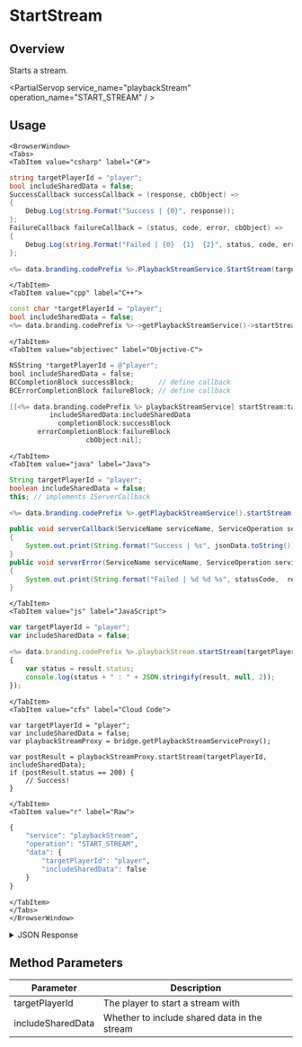 # StartStream
## Overview
Starts a stream.

<PartialServop service_name="playbackStream" operation_name="START_STREAM" / >

## Usage

```mdx-code-block
<BrowserWindow>
<Tabs>
<TabItem value="csharp" label="C#">
```

```csharp
string targetPlayerId = "player";
bool includeSharedData = false;
SuccessCallback successCallback = (response, cbObject) =>
{
    Debug.Log(string.Format("Success | {0}", response));
};
FailureCallback failureCallback = (status, code, error, cbObject) =>
{
    Debug.Log(string.Format("Failed | {0}  {1}  {2}", status, code, error));
};

<%= data.branding.codePrefix %>.PlaybackStreamService.StartStream(targetPlayerId, includeSharedData, successCallback, failureCallback);
```

```mdx-code-block
</TabItem>
<TabItem value="cpp" label="C++">
```

```cpp
const char *targetPlayerId = "player";
bool includeSharedData = false;
<%= data.branding.codePrefix %>->getPlaybackStreamService()->startStream(targetPlayerId, includeSharedData, this);
```

```mdx-code-block
</TabItem>
<TabItem value="objectivec" label="Objective-C">
```

```objectivec
NSString *targetPlayerId = @"player";
bool includeSharedData = false;
BCCompletionBlock successBlock;      // define callback
BCErrorCompletionBlock failureBlock; // define callback

[[<%= data.branding.codePrefix %> playbackStreamService] startStream:targetPlayerId
          includeSharedData:includeSharedData
            completionBlock:successBlock
       errorCompletionBlock:failureBlock
                   cbObject:nil];
```

```mdx-code-block
</TabItem>
<TabItem value="java" label="Java">
```

```java
String targetPlayerId = "player";
boolean includeSharedData = false;
this; // implements IServerCallback

<%= data.branding.codePrefix %>.getPlaybackStreamService().startStream(targetPlayerId, includeSharedData, this);

public void serverCallback(ServiceName serviceName, ServiceOperation serviceOperation, JSONObject jsonData)
{
    System.out.print(String.format("Success | %s", jsonData.toString()));
}
public void serverError(ServiceName serviceName, ServiceOperation serviceOperation, int statusCode, int reasonCode, String jsonError)
{
    System.out.print(String.format("Failed | %d %d %s", statusCode,  reasonCode, jsonError.toString()));
}
```

```mdx-code-block
</TabItem>
<TabItem value="js" label="JavaScript">
```

```javascript
var targetPlayerId = "player";
var includeSharedData = false;

<%= data.branding.codePrefix %>.playbackStream.startStream(targetPlayerId, includeSharedData, result =>
{
	var status = result.status;
	console.log(status + " : " + JSON.stringify(result, null, 2));
});
```

```mdx-code-block
</TabItem>
<TabItem value="cfs" label="Cloud Code">
```

```cfscript
var targetPlayerId = "player";
var includeSharedData = false;
var playbackStreamProxy = bridge.getPlaybackStreamServiceProxy();

var postResult = playbackStreamProxy.startStream(targetPlayerId, includeSharedData);
if (postResult.status == 200) {
    // Success!
}
```

```mdx-code-block
</TabItem>
<TabItem value="r" label="Raw">
```

```r
{
	"service": "playbackStream",
	"operation": "START_STREAM",
	"data": {
		"targetPlayerId": "player",
		"includeSharedData": false
	}
}
```

```mdx-code-block
</TabItem>
</Tabs>
</BrowserWindow>
```

<details>
<summary>JSON Response</summary>

```json
{
    "status": 200,
    "data": {
        "playbackStreamId": "b8da4619-2ddc-4184-b654-cd11d12a3275",
        "gameId": "10000",
        "initiatingPlayerId": "198bcafcd-6e84-4c30-9f6e-3f9f016440c6",
        "targetPlayerId": "a6943c74-6655-4245-8b2b-13bb908d3f88",
        "status": "STARTED",
        "summary": {},
        "initialSharedData": {
            "entities": [],
            "statistics": {}
        },
        "events": [],
        "createdAt": 1425481184200,
        "updatedAt": 1425481184200
    }
}
```
</details>

## Method Parameters
Parameter | Description
--------- | -----------
targetPlayerId | The player to start a stream with
includeSharedData | Whether to include shared data in the stream


